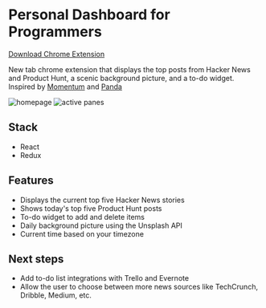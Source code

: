 # Personal Dashboard for Programmers

[Download Chrome Extension](https://chrome.google.com/webstore/detail/personal-dashboard-for-pr/apjalebbkapoippmfghefkckhlocaigh)

New tab chrome extension that displays the top posts from Hacker News and Product Hunt, a scenic background picture, and a to-do widget. Inspired by [Momentum](https://chrome.google.com/webstore/detail/momentum/laookkfknpbbblfpciffpaejjkokdgca?hl=en) and [Panda](https://chrome.google.com/webstore/detail/panda-hacker-news-dribbbl/jhiocdmmaannaccoofjfmjpbfkogmnap?hl=en)

![homepage](https://github.com/pxr13/personal-dashboard-chrome-extension/blob/master/assets/homepage.png)
![active panes](https://github.com/pxr13/personal-dashboard-chrome-extension/blob/master/assets/active-panes.png)


## Stack

  * React
  * Redux
  

## Features
  * Displays the current top five Hacker News stories
  * Shows today's top five Product Hunt posts
  * To-do widget to add and delete items
  * Daily background picture using the Unsplash API
  * Current time based on your timezone
  

## Next steps

  * Add to-do list integrations with Trello and Evernote
  * Allow the user to choose between more news sources like TechCrunch, Dribble, Medium, etc.  

